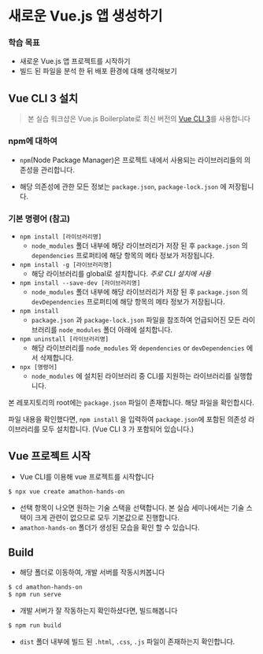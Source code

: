# 새로운 Vue.js 앱 생성하기

### 학습 목표

- 새로운 Vue.js 앱 프로젝트를 시작하기
- 빌드 된 파일을 분석 한 뒤 배포 환경에 대해 생각해보기



## Vue CLI 3 설치

> 본 실습 워크샵은 Vue.js Boilerplate로 최신 버전의 [Vue CLI 3](https://cli.vuejs.org)를 사용합니다



### npm에 대하여

- `npm`(Node Package Manager)은 프로젝트 내에서 사용되는 라이브러리들의 의존성을 관리합니다.

- 해당 의존성에 관한 모든 정보는 `package.json`, `package-lock.json` 에 저장됩니다.

  

### 기본 명령어 (참고)

- `npm install [라이브러리명]` 
  - `node_modules` 폴더 내부에 해당 라이브러리가 저장 된 후 `package.json` 의 `dependencies` 프로퍼티에 해당 항목의 메타 정보가 저장됩니다.
- `npm install -g [라이브러리명]`
  - 해당 라이브러리를 global로 설치합니다. *주로 CLI 설치에 사용*
- `npm install --save-dev [라이브러리명]`
  - `node_modules` 폴더 내부에 해당 라이브러리가 저장 된 후 `package.json` 의 `devDependencies` 프로퍼티에 해당 항목의 메타 정보가 저장됩니다.
- `npm install`
  - `package.json` 과  `package-lock.json` 파일을 참조하여 언급되어진 모든 라이브러리를 `node_modules` 폴더 아래에 설치합니다.
- `npm uninstall [라이브러리명]`
  - 해당 라이브러리를 `node_modules` 와 `dependencies` or `devDependencies` 에서 삭제합니다.
- `npx [명령어]`
  - `node_modules` 에 설치된 라이브러리 중 CLI를 지원하는 라이브러리를 실행합니다.



본 레포지토리의 root에는 `package.json` 파일이 존재합니다. 해당 파일을 확인합시다.

파일 내용을 확인했다면, `npm install` 을 입력하여 `package.json`에 포함된 의존성 라이브러리를 모두 설치합니다. (Vue CLI 3 가 포함되어 있습니다.)



## Vue 프로젝트 시작

- Vue CLI를 이용해 vue 프로젝트를 시작합니다

```bash
$ npx vue create amathon-hands-on
```

- 선택 항목이 나오면 원하는 기술 스택을 선택합니다. 본 실습 세미나에서는 기술 스택이 크게 관련이 없으므로 모두 기본값으로 진행합니다.
- `amathon-hands-on` 폴더가 생성된 모습을 확인 할 수 있습니다.



## Build

- 해당 폴더로 이동하여, 개발 서버를 작동시켜봅니다

```bash
$ cd amathon-hands-on
$ npm run serve
```

- 개발 서버가 잘 작동하는지 확인하셨다면, 빌드해봅니다

```bash
$ npm run build
```

- `dist` 폴더 내부에 빌드 된 `.html`, `.css`, `.js` 파일이 존재하는지 확인합니다.

